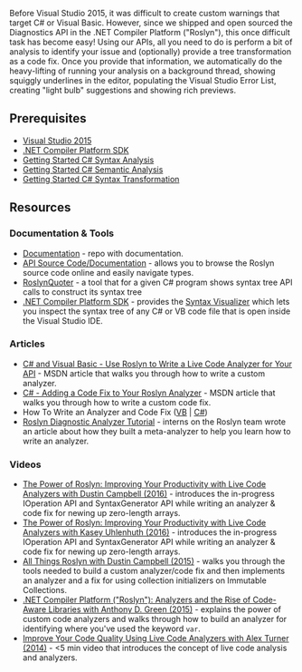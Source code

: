 Before Visual Studio 2015, it was difficult to create custom warnings that target C# or Visual Basic. However, since we shipped and open sourced the Diagnostics API in the .NET Compiler Platform ("Roslyn"), this once difficult task has become easy! Using our APIs, all you need to do is perform a bit of analysis to identify your issue and (optionally) provide a tree transformation as a code fix. Once you provide that information, we automatically do the heavy-lifting of running your analysis on a background thread, showing squiggly underlines in the editor, populating the Visual Studio Error List, creating "light bulb" suggestions and showing rich previews.

## Prerequisites
* [Visual Studio 2015](https://www.visualstudio.com/downloads)
* [.NET Compiler Platform SDK](https://aka.ms/roslynsdktemplates)
* [Getting Started C# Syntax Analysis](https://github.com/dotnet/roslyn/blob/master/docs/wiki/Getting-Started-C%23-Syntax-Analysis.md)
* [Getting Started C# Semantic Analysis](https://github.com/dotnet/roslyn/blob/master/docs/wiki/Getting-Started-C%23-Semantic-Analysis.md)
* [Getting Started C# Syntax Transformation](https://github.com/dotnet/roslyn/blob/master/docs/wiki/Getting-Started-C%23-Syntax-Transformation.md)

## Resources

### Documentation & Tools
* [Documentation](https://github.com/dotnet/roslyn/tree/master/docs/analyzers) - repo with documentation.
* [API Source Code/Documentation](http://source.roslyn.io/) - allows you to browse the Roslyn source code online and easily navigate types.
* [RoslynQuoter](http://roslynquoter.azurewebsites.net/) - a tool that for a given C# program shows syntax tree API calls to construct its syntax tree
* [.NET Compiler Platform SDK](https://aka.ms/roslynsdktemplates) - provides the [Syntax Visualizer](https://github.com/dotnet/roslyn/blob/master/docs/wiki/Syntax-Visualizer.md) which lets you inspect the syntax tree of any C# or VB code file that is open inside the Visual Studio IDE.

### Articles
* [C# and Visual Basic - Use Roslyn to Write a Live Code Analyzer for Your API](https://msdn.microsoft.com/en-us/magazine/dn879356.aspx?f=255&MSPPError=-2147217396) - MSDN article that walks you through how to write a custom analyzer.
* [C# - Adding a Code Fix to Your Roslyn Analyzer](https://msdn.microsoft.com/magazine/dn904670.aspx) - MSDN article that walks you through how to write a custom code fix.
* How To Write an Analyzer and Code Fix ([VB](https://github.com/dotnet/roslyn/blob/master/docs/wiki/How-To-Write-a-Visual-Basic-Analyzer-and-Code-Fix.md) | [C#](https://github.com/dotnet/roslyn/blob/master/docs/wiki/How-To-Write-a-C%23-Analyzer-and-Code-Fix.md))
* [Roslyn Diagnostic Analyzer Tutorial](https://blogs.msdn.microsoft.com/dotnet/2015/09/15/our-summer-internship-on-the-net-team/) - interns on the Roslyn team wrote an article about how they built a meta-analyzer to help you learn how to write an analyzer.

### Videos
* [The Power of Roslyn: Improving Your Productivity with Live Code Analyzers with Dustin Campbell (2016)](https://channel9.msdn.com/Events/dotnetConf/2016/The-Power-of-Roslyn-Improving-Your-Productivity-with-Live-Code-Analyzers) - introduces the in-progress IOperation API and SyntaxGenerator API while writing an analyzer & code fix for newing up zero-length arrays.
* [The Power of Roslyn: Improving Your Productivity with Live Code Analyzers with Kasey Uhlenhuth (2016)](https://www.youtube.com/watch?v=zxAKyiQ1XiM&index=36&list=PLM75ZaNQS_Fb7I6E9MDnMgwW1GGZIijf_) - introduces the in-progress IOperation API and SyntaxGenerator API while writing an analyzer & code fix for newing up zero-length arrays.
* [All Things Roslyn with Dustin Campbell (2015)](https://channel9.msdn.com/Events/FutureDecoded/Future-Decoded-2015-UK/22) - walks you through the tools needed to build a custom analyzer/code fix and then implements an analyzer and a fix for using collection initializers on Immutable Collections.
* [.NET Compiler Platform ("Roslyn"): Analyzers and the Rise of Code-Aware Libraries with Anthony D. Green (2015)](https://channel9.msdn.com/Events/dotnetConf/2015/NET-Compiler-Platform-Roslyn-Analyzers-and-the-Rise-of-Code-Aware-Libraries) - explains the power of custom code analyzers and walks through how to build an analyzer for identifying where you've used the keyword `var`. 
* [Improve Your Code Quality Using Live Code Analyzers with Alex Turner (2014)](https://channel9.msdn.com/Events/Visual-Studio/Connect-event-2014/714) - <5 min video that introduces the concept of live code analysis and analyzers.
